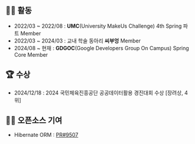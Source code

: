 ## 🏃🏻 활동
- 2022/03 ~ 2022/08 : **UMC**(University MakeUs Challenge) 4th Spring 파트 Member
- 2022/03 ~ 2024/03 : 교내 학술 동아리 **씨부엉** Member
- 2024/08 ~ 현재 : **GDGOC**(Google Developers Group On Campus) Spring Core Member

## 🏆 수상
- 2024/12/18 : 2024 국민체육진흥공단 공공데이터활용 경진대회 수상 [장려상, 4위]

## 👨‍💻 오픈소스 기여
- Hibernate ORM : [PR#9507](https://github.com/hibernate/hibernate-orm/pull/9507)
